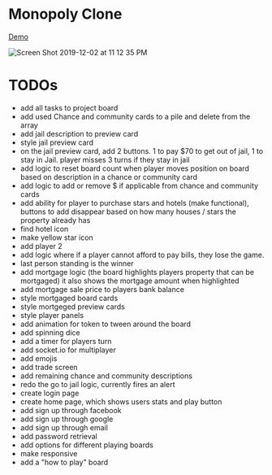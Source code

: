 # Monopoly Clone

[Demo](https://monopoly-clone.now.sh/)

![Screen Shot 2019-12-02 at 11 12 35 PM](https://user-images.githubusercontent.com/4723307/69969265-f9d98200-1580-11ea-9900-6e9ed28b795b.png)

# TODOs

- add all tasks to project board
- add used Chance and community cards to a pile and delete from the array
- add jail description to preview card
- style jail preview card
- on the jail preview card, add 2 buttons. 1 to pay $70 to get out of jail, 1 to stay in Jail.
   player misses 3 turns if they stay in jail
- add logic to reset board count when player moves position on board based on description in a chance or community card
- add logic to add or remove $ if applicable from chance and community cards
- add ability for player to purchase stars and hotels (make functional), buttons to add disappear based
   on how many houses / stars the property already has
- find hotel icon
- make yellow star icon
- add player 2
- add logic where if a player cannot afford to pay bills, they lose the game.
- last person standing is the winner
- add mortgage logic (the board highlights players property that can be mortgaged)
   it also shows the mortgage amount when highlighted
- add mortgage sale price to players bank balance
- style mortgaged board cards
- style mortgeged preview cards
- style player panels
- add animation for token to tween around the board
- add spinning dice
- add a timer for players turn
- add socket.io for multiplayer
- add emojis
- add trade screen
- add remaining chance and community descriptions
- redo the go to jail logic, currently fires an alert
- create login page
- create home page, which shows users stats and play button
- add sign up through facebook
- add sign up through google
- add sign up through email
- add password retrieval
- add options for different playing boards
- make responsive
- add a "how to play" board


